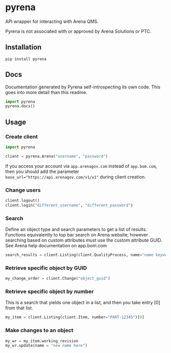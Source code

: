# pyrena

API wrapper for interacting with Arena QMS.

Pyrena is not associated with or approved by Arena Solutions or PTC.

## Installation

`pip install pyrena`

## Docs

Documentation generated by Pyrena self-introspecting its own code. This goes into more detail than this readme.

```python
import pyrena
pyrena.docs()
```

## Usage

### Create client

```python
import pyrena

client = pyrena.Arena("username", "password")
```

If you access your account via `app.arenagov.com` instead of `app.bom.com`, then you should add the parameter `base_url="https://api.arenagov.com/v1/v1"` during client creation.

### Change users

```python
client.logout()
client.login("different_username", "different_password")
```

### Search

Define an object type and search parameters to get a list of results. Functions equivalently to top bar search on Arena website; however searching based on custom attributes must use the custom attribute GUID. See Arena help documentation on app.bom.com

```python
search_results = client.Listing(client.QualityProcess, name="name keyword here")
```

### Retrieve specific object by GUID

```python
my_change_order = client.Change("object_guid")
```

### Retrieve specific object by number

This is a search that yields one object in a list, and then you take entry [0] from that list.

```python
my_item = client.Listing(client.Item, number="PART-12345")[0]
```

### Make changes to an object

```python
my_wr = my_item.working_revision
my_wr.update(name = "new name here")
```